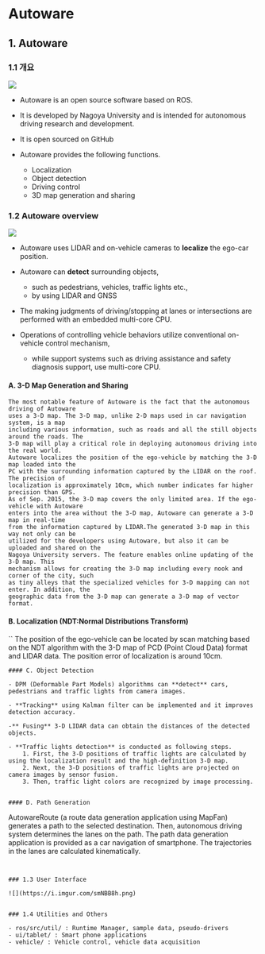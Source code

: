 # Autoware





## 1. Autoware 

### 1.1 개요

![](https://i.imgur.com/ptfCJXZ.png)



- Autoware is an open source software based on ROS. 

- It is developed by Nagoya University and is intended for autonomous driving research and development. 

- It is open sourced on GitHub


- Autoware provides the following functions.
    - Localization
    - Object detection
    - Driving control
    - 3D map generation and sharing





    
### 1.2 Autoware overview

![](https://github.com/CPFL/Autoware-Manuals/raw/master/en/imgs/fig1.png)

- Autoware uses LIDAR and on-vehicle cameras to **localize** the ego-car position. 

- Autoware can **detect** surrounding objects, 
    - such as pedestrians, vehicles, traffic lights etc., 
    - by using LIDAR and GNSS 

- The making judgments of driving/stopping at lanes or intersections are performed with an embedded multi-core CPU. 

- Operations of controlling vehicle behaviors utilize conventional on-vehicle control mechanism, 
    - while support systems such as driving assistance and safety diagnosis support, use multi-core CPU.

#### A. 3-D Map Generation and Sharing
```
The most notable feature of Autoware is the fact that the autonomous driving of Autoware
uses a 3-D map. The 3-D map, unlike 2-D maps used in car navigation system, is a map
including various information, such as roads and all the still objects around the roads. The
3-D map will play a critical role in deploying autonomous driving into the real world.
Autoware localizes the position of the ego-vehicle by matching the 3-D map loaded into the
PC with the surrounding information captured by the LIDAR on the roof. The precision of
localization is approximately 10cm, which number indicates far higher precision than GPS.
As of Sep. 2015, the 3-D map covers the only limited area. If the ego-vehicle with Autoware
enters into the area without the 3-D map, Autoware can generate a 3-D map in real-time
from the information captured by LIDAR.The generated 3-D map in this way not only can be
utilized for the developers using Autoware, but also it can be uploaded and shared on the
Nagoya University servers. The feature enables online updating of the 3-D map. This
mechanism allows for creating the 3-D map including every nook and corner of the city, such
as tiny alleys that the specialized vehicles for 3-D mapping can not enter. In addition, the
geographic data from the 3-D map can generate a 3-D map of vector format.
```
#### B. Localization (NDT:Normal Distributions Transform)
``
The position of the ego-vehicle can be located by scan matching based on the NDT
algorithm with the 3-D map of PCD (Point Cloud Data) format and LIDAR data. The position
error of localization is around 10cm.
```  
#### C. Object Detection

- DPM (Deformable Part Models) algorithms can **detect** cars, pedestrians and traffic lights from camera images. 

- **Tracking** using Kalman filter can be implemented and it improves detection accuracy. 

-** Fusing** 3-D LIDAR data can obtain the distances of the detected objects.

- **Traffic lights detection** is conducted as following steps. 
    1. First, the 3-D positions of traffic lights are calculated by using the localization result and the high-definition 3-D map. 
    2. Next, the 3-D positions of traffic lights are projected on camera images by sensor fusion. 
    3. Then, traffic light colors are recognized by image processing.    


#### D. Path Generation

```
AutowareRoute (a route data generation application using MapFan) generates a path to the
selected destination. Then, autonomous driving system determines the lanes on the path.
The path data generation application is provided as a car navigation of smartphone. The
trajectories in the lanes are calculated kinematically.
```


### 1.3 User Interface
    
![](https://i.imgur.com/smNBB8h.png)


### 1.4 Utilities and Others

- ros/src/util/ : Runtime Manager, sample data, pseudo-drivers
- ui/tablet/ : Smart phone applications
- vehicle/ : Vehicle control, vehicle data acquisition





